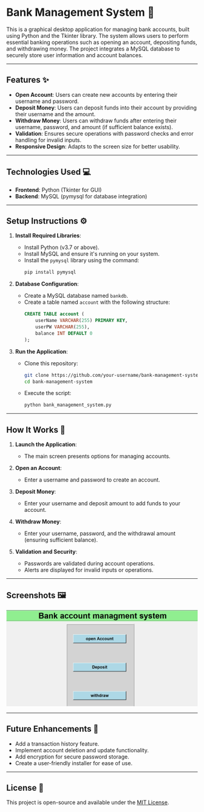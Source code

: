 # Bank Management System 🏦

This is a graphical desktop application for managing bank accounts, built using Python and the Tkinter library. The system allows users to perform essential banking operations such as opening an account, depositing funds, and withdrawing money. The project integrates a MySQL database to securely store user information and account balances.

---

## Features ✨

- **Open Account**: Users can create new accounts by entering their username and password.
- **Deposit Money**: Users can deposit funds into their account by providing their username and the amount.
- **Withdraw Money**: Users can withdraw funds after entering their username, password, and amount (if sufficient balance exists).
- **Validation**: Ensures secure operations with password checks and error handling for invalid inputs.
- **Responsive Design**: Adapts to the screen size for better usability.

---

## Technologies Used 💻

- **Frontend**: Python (Tkinter for GUI)
- **Backend**: MySQL (pymysql for database integration)

---

## Setup Instructions ⚙️

1. **Install Required Libraries**:
   - Install Python (v3.7 or above).
   - Install MySQL and ensure it's running on your system.
   - Install the `pymysql` library using the command:
     ```bash
     pip install pymysql
     ```

2. **Database Configuration**:
   - Create a MySQL database named `bankdb`.
   - Create a table named `account` with the following structure:
     ```sql
     CREATE TABLE account (
         userName VARCHAR(255) PRIMARY KEY,
         userPW VARCHAR(255),
         balance INT DEFAULT 0
     );
     ```

3. **Run the Application**:
   - Clone this repository:
     ```bash
     git clone https://github.com/your-username/bank-management-system.git
     cd bank-management-system
     ```
   - Execute the script:
     ```bash
     python bank_management_system.py
     ```

---

## How It Works 🔧

1. **Launch the Application**:
   - The main screen presents options for managing accounts.

2. **Open an Account**:
   - Enter a username and password to create an account.

3. **Deposit Money**:
   - Enter your username and deposit amount to add funds to your account.

4. **Withdraw Money**:
   - Enter your username, password, and the withdrawal amount (ensuring sufficient balance).

5. **Validation and Security**:
   - Passwords are validated during account operations.
   - Alerts are displayed for invalid inputs or operations.

---

## Screenshots 🖼️

![image alt](https://github.com/bhuvaneswarreddy123/Bank-Account-Management-System/blob/main/images/BankDetails.png?raw=true)


---

## Future Enhancements 🚀

- Add a transaction history feature.
- Implement account deletion and update functionality.
- Add encryption for secure password storage.
- Create a user-friendly installer for ease of use.

---

## License 📜

This project is open-source and available under the [MIT License](LICENSE).
